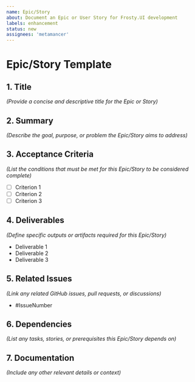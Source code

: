 ```yaml
---
name: Epic/Story
about: Document an Epic or User Story for Frosty.UI development
labels: enhancement
status: new
assignees: 'metamancer'
---
```


# Epic/Story Template

## 1. Title  
*(Provide a concise and descriptive title for the Epic or Story)*  

## 2. Summary  
*(Describe the goal, purpose, or problem the Epic/Story aims to address)*  

## 3. Acceptance Criteria  
*(List the conditions that must be met for this Epic/Story to be considered complete)*  
- [ ] Criterion 1  
- [ ] Criterion 2  
- [ ] Criterion 3  

## 4. Deliverables  
*(Define specific outputs or artifacts required for this Epic/Story)*  
- Deliverable 1  
- Deliverable 2  
- Deliverable 3  

## 5. Related Issues  
*(Link any related GitHub issues, pull requests, or discussions)*  
- #IssueNumber  

## 6. Dependencies  
*(List any tasks, stories, or prerequisites this Epic/Story depends on)*  

## 7. Documentation
*(Include any other relevant details or context)*
